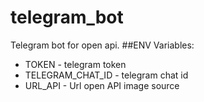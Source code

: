 # telegram_bot
Telegram bot for open api.
##ENV Variables:
- TOKEN - telegram token
- TELEGRAM_CHAT_ID - telegram chat id
- URL_API - Url open API image source 
